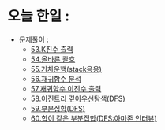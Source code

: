 # 오늘 한일 :
  - 문제풀이 :
    - [53.K진수 출력](https://github.com/SeungMin2001/TIL/blob/main/CodingTest/53.K%EC%A7%84%EC%88%98%20%EC%B6%9C%EB%A0%A5.md)
    - [54.올바른 괄호](https://github.com/SeungMin2001/TIL/blob/main/CodingTest/54.%EC%98%AC%EB%B0%94%EB%A5%B8%20%EA%B4%84%ED%98%B8.md)
    - [55.기차운행(stack응용)](https://github.com/SeungMin2001/TIL/blob/main/CodingTest/55.%EA%B8%B0%EC%B0%A8%EC%9A%B4%ED%96%89(stack%20%EC%9D%91%EC%9A%A9).md)
    - [56.재귀함수 분석](https://github.com/SeungMin2001/TIL/blob/main/CodingTest/56.%EC%9E%AC%EA%B7%80%ED%95%A8%EC%88%98%20%EB%B6%84%EC%84%9D.md)
    - [57.재귀함수 이진수 출력](https://github.com/SeungMin2001/TIL/blob/main/CodingTest/57.%EC%9E%AC%EA%B7%80%ED%95%A8%EC%88%98%20%EC%9D%B4%EC%A7%84%EC%88%98%20%EC%B6%9C%EB%A0%A5.md)
    - [58.이진트리 깊이우선탐색(DFS)](https://github.com/SeungMin2001/TIL/blob/main/CodingTest/58.%EC%9D%B4%EC%A7%84%ED%8A%B8%EB%A6%AC%20%EA%B9%8A%EC%9D%B4%EC%9A%B0%EC%84%A0%ED%83%90%EC%83%89(DFS).md)
    - [59.부분집합(DFS)](https://github.com/SeungMin2001/TIL/blob/main/CodingTest/59.%EB%B6%80%EB%B6%84%EC%A7%91%ED%95%A9(DFS).md)
    - [60.합이 같은 부분집합(DFS:아마존 인터뷰)](https://github.com/SeungMin2001/TIL/blob/main/CodingTest/60.%ED%95%A9%EC%9D%B4%20%EA%B0%99%EC%9D%80%20%EB%B6%80%EB%B6%84%EC%A7%91%ED%95%A9(DFS:%EC%95%84%EB%A7%88%EC%A1%B4%20%EC%9D%B8%ED%84%B0%EB%B7%B0).md)
